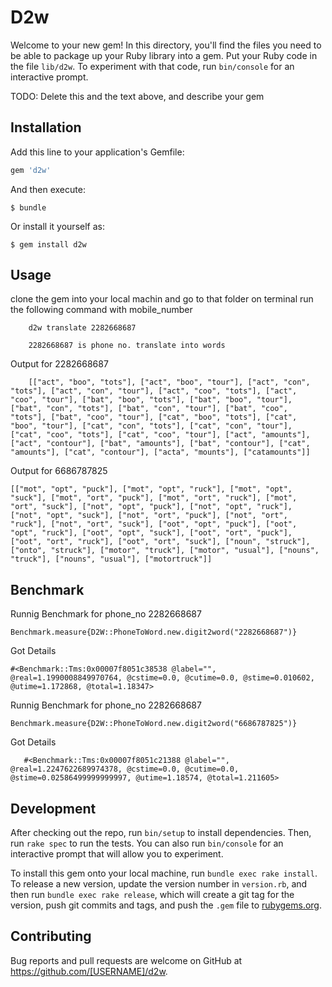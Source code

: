 # D2w

Welcome to your new gem! In this directory, you'll find the files you need to be able to package up your Ruby library into a gem. Put your Ruby code in the file `lib/d2w`. To experiment with that code, run `bin/console` for an interactive prompt.

TODO: Delete this and the text above, and describe your gem

## Installation

Add this line to your application's Gemfile:

```ruby
gem 'd2w'
```

And then execute:

    $ bundle

Or install it yourself as:

    $ gem install d2w

## Usage
clone the gem into your local machin and go to that folder
on terminal run the following command with mobile_number

        d2w translate 2282668687
        
        2282668687 is phone no. translate into words
 Output for 2282668687
        
        [["act", "boo", "tots"], ["act", "boo", "tour"], ["act", "con", "tots"], ["act", "con", "tour"], ["act", "coo", "tots"], ["act", "coo", "tour"], ["bat", "boo", "tots"], ["bat", "boo", "tour"], ["bat", "con", "tots"], ["bat", "con", "tour"], ["bat", "coo", "tots"], ["bat", "coo", "tour"], ["cat", "boo", "tots"], ["cat", "boo", "tour"], ["cat", "con", "tots"], ["cat", "con", "tour"], ["cat", "coo", "tots"], ["cat", "coo", "tour"], ["act", "amounts"], ["act", "contour"], ["bat", "amounts"], ["bat", "contour"], ["cat", "amounts"], ["cat", "contour"], ["acta", "mounts"], ["catamounts"]]

Output for 6686787825

    [["mot", "opt", "puck"], ["mot", "opt", "ruck"], ["mot", "opt", "suck"], ["mot", "ort", "puck"], ["mot", "ort", "ruck"], ["mot", "ort", "suck"], ["not", "opt", "puck"], ["not", "opt", "ruck"], ["not", "opt", "suck"], ["not", "ort", "puck"], ["not", "ort", "ruck"], ["not", "ort", "suck"], ["oot", "opt", "puck"], ["oot", "opt", "ruck"], ["oot", "opt", "suck"], ["oot", "ort", "puck"], ["oot", "ort", "ruck"], ["oot", "ort", "suck"], ["noun", "struck"], ["onto", "struck"], ["motor", "truck"], ["motor", "usual"], ["nouns", "truck"], ["nouns", "usual"], ["motortruck"]]

## Benchmark
   Runnig Benchmark for phone_no 2282668687
   
    Benchmark.measure{D2W::PhoneToWord.new.digit2word("2282668687")}
 Got Details
    
    #<Benchmark::Tms:0x00007f8051c38538 @label="", @real=1.1990008849970764, @cstime=0.0, @cutime=0.0, @stime=0.010602, @utime=1.172868, @total=1.18347>
    
 Runnig Benchmark for phone_no 2282668687   
 
    Benchmark.measure{D2W::PhoneToWord.new.digit2word("6686787825")}
    
 Got Details
 
       #<Benchmark::Tms:0x00007f8051c21388 @label="", @real=1.2247622689974378, @cstime=0.0, @cutime=0.0,   @stime=0.02586499999999997, @utime=1.18574, @total=1.211605>
       
## Development


After checking out the repo, run `bin/setup` to install dependencies. Then, run `rake spec` to run the tests. You can also run `bin/console` for an interactive prompt that will allow you to experiment.

To install this gem onto your local machine, run `bundle exec rake install`. To release a new version, update the version number in `version.rb`, and then run `bundle exec rake release`, which will create a git tag for the version, push git commits and tags, and push the `.gem` file to [rubygems.org](https://rubygems.org).

## Contributing

Bug reports and pull requests are welcome on GitHub at https://github.com/[USERNAME]/d2w.
